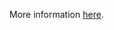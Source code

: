 More information [here](https://docs.prismacloud.io/en/enterprise-edition/policy-reference/google-cloud-policies/google-cloud-networking-policies/ensure-legacy-networks-do-not-exist-for-a-project).
